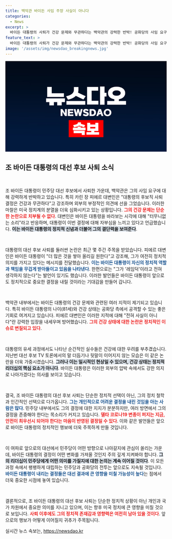 ```yaml
---
title: 백악관 바이든 사임 주장 사실이 아니다
categories:
  - News
excerpt: >
  바이든 대통령의 사퇴가 건강 문제와 무관하다는 백악관의 강력한 반박! 공화당의 사임 요구는 터무니없는 소리라는 피에르 대변인의 발언으로 정치적 긴장이 고조되고 있다. 바이든의 재선 포기 결정은 그의 자부심과 관련이 있다고 강조하며, 민주당 내부의 갈등도 더욱 부각되고 있다. 클릭해 자세히 알아보세요!
feature_text: >
  바이든 대통령의 사퇴가 건강 문제와 무관하다는 백악관의 강력한 반박! 공화당의 사임 요구는 터무니없는 소리라는 피에르 대변인의 발언으로 정치적 긴장이 고조되고 있다. 바이든의 재선 포기 결정은 그의 자부심과 관련이 있다고 강조하며, 민주당 내부의 갈등도 더욱 부각되고 있다. 클릭해 자세히 알아보세요!
image: '/assets/img/newsdao_breakingnews.jpg'
---
```


<p><img src="/assets/img/newsdao_breakingnews.jpg" alt="bookingtag 속보" /></p>

<h2 data-ke-size="size26">조 바이든 대통령의 대선 후보 사퇴 소식</h2>

<p data-ke-size="size16">&nbsp;</p>

<p>조 바이든 대통령이 민주당 대선 후보에서 사퇴한 가운데, 백악관은 그의 사임 요구에 대해 강력하게 반박하고 있습니다. 특히 카린 장 피에르 대변인은 "대통령의 후보직 사퇴 결정은 건강과 무관하다"고 강조하며 외부의 부정적인 의견에 선을 그었습니다. 이러한 마찰은 미국 정치계의 분열을 더욱 심화시키고 있는 상황입니다. <b><span style="color: #ee2323;">그의 건강 문제는 단순한 논란으로 치부될 수 없다</span></b>. 대변인은 바이든 대통령을 바라보는 시각에 대해 "터무니없는 소리"라고 반응하며, 대통령이 이번 결정에 대해 자부심을 느끼고 있다고 언급했습니다. <b><span style="background-color: #21538527;">이는 바이든 대통령의 정치적 신념과 더불어 그의 결단력을 보여준다</span></b>.</p>

<p data-ke-size="size16">&nbsp;</p>

<p>대통령의 대선 후보 사퇴를 둘러싼 논란은 최근 몇 주간 주목을 받았습니다. 피에르 대변인은 바이든 대통령이 "더 많은 것을 쌓아 올리길 원한다"고 강조해, 그가 여전히 정치적 의지를 가지고 있다는 메시지를 전달했습니다. <b><span style="color: #1a5490;">이는 바이든 대통령이 자신의 정치적 역할과 책임을 무겁게 받아들이고 있음을 나타낸다</span></b>. 한편으로는 "그가 '레임덕'이라고 전혀 생각하지 않는다"는 발언이 있기도 했습니다. 이러한 발언들은 바이든 대통령이 앞으로도 정치적으로 중요한 결정을 내릴 것이라는 기대감을 만들어 갑니다. </p>

<p data-ke-size="size16">&nbsp;</p>

<p>백악관 내부에서는 바이든 대통령의 건강 문제와 관련된 여러 지적이 제기되고 있습니다. 특히 바이든 대통령의 나이(81세)와 건강 상태는 공화당 측에서 공격할 수 있는 좋은 기회로 여겨지고 있습니다. 피에르 대변인은 이러한 지적에 대해 "전혀 사실이 아니다"란 강력한 입장을 내세우며 방어했습니다. <b><span style="color: #ee2323;">그의 건강 상태에 대한 논란은 정치적인 이슈로 변질되고 있다</span></b>. </p>

<p data-ke-size="size16">&nbsp;</p>

<p>대통령의 유세 과정에서도 나타난 순간적인 실수들은 건강에 대한 우려를 부추겼습니다. 지난번 대선 후보 TV 토론에서의 말 더듬기나 뒷말이 이어지지 않는 모습은 이 같은 논란을 더욱 가중시켰습니다. <b><span style="background-color: #21538527;">그러나 이는 일시적인 현상일 수 있으며, 건강 상태는 정치적 리더십의 핵심 요소가 아니다</span></b>. 바이든 대통령은 이러한 외부의 압박 속에서도 강한 의지로 나아가겠다는 의사를 보이고 있습니다. </p>

<p data-ke-size="size16">&nbsp;</p>

<p>결국, 조 바이든 대통령의 대선 후보 사퇴는 단순한 정치적 선택이 아닌, 그의 정치 철학과 인간적인 선택으로 다가옵니다. <b><span style="color: #1a5490;">그는 개인적으로 어려운 결정을 내린 것임을 아는 사람은 많다</span></b>. 민주당 내부에서도 그의 결정에 대한 지지가 분분하지만, 여러 방면에서 그의 결정을 존중해야 한다는 목소리가 커지고 있습니다. <b><span style="color: #ee2323;">델타 코로나19 변종이 퍼지는 지금, 안전이 최우선시 되어야 한다는 마음이 반영된 결정일 수 있다</span></b>. 이와 같은 발언들은 앞으로 바이든 대통령의 정치적인 행보에 더욱 주목하게 만들 것입니다.</p>

<p data-ke-size="size16">&nbsp;</p>

<p>이 여파로 앞으로의 대선에서 민주당이 어떤 방향으로 나아갈지에 관심이 쏠리는 가운데, 바이든 대통령의 결정이 어떤 변화를 가져올 것인지 주의 깊게 지켜봐야 합니다. <b><span style="background-color: #21538527;">그의 리더십이 민주당에게 어떤 의미를 가질지에 대한 논의는 계속 이어질 것이다</span></b>. 이 모든 과정 속에서 팽팽하게 대립하는 민주당과 공화당의 전투는 앞으로도 지속될 것입니다. <b><span style="color: #1a5490;">바이든 대통령이 내리는 결정들은 대선 결과에 큰 영향을 미칠 가능성이 높다</span></b>는 점에서 더욱 중요한 시점에 놓여 있습니다. </p>

<p data-ke-size="size16">&nbsp;</p>

<p>결론적으로, 조 바이든 대통령의 대선 후보 사퇴는 단순한 정치적 상황이 아닌 개인과 국가 차원에서 중요한 의미를 지니고 있으며, 이는 향후 미국 정치에 큰 영향을 미칠 것으로 보입니다. <b><span style="color: #ee2323;">사퇴 이후에도 그의 정치적 존재감과 영향력은 여전히 남아 있을 것이다</span></b>. 앞으로의 행보가 어떻게 이어질지 귀추가 주목됩니다.</p>
실시간 뉴스 속보는, <a href="https://newsdao.kr" rel="dofollow">https://newsdao.kr</a>


